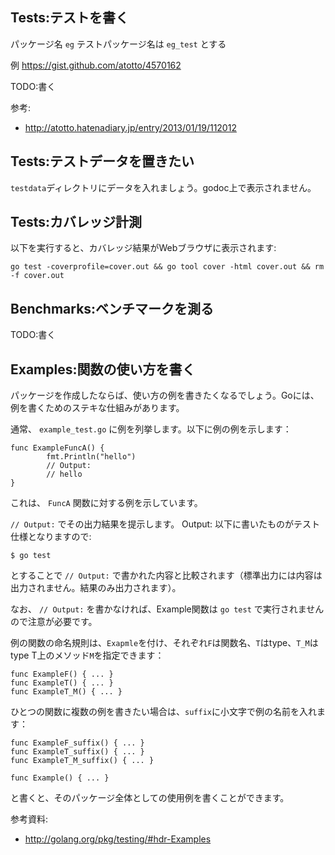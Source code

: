 ## Tests:テストを書く

パッケージ名 `eg`
テストパッケージ名は `eg_test` とする

例 https://gist.github.com/atotto/4570162

TODO:書く

参考:

* http://atotto.hatenadiary.jp/entry/2013/01/19/112012

## Tests:テストデータを置きたい

`testdata`ディレクトリにデータを入れましょう。godoc上で表示されません。

## Tests:カバレッジ計測

以下を実行すると、カバレッジ結果がWebブラウザに表示されます:

    go test -coverprofile=cover.out && go tool cover -html cover.out && rm -f cover.out

## Benchmarks:ベンチマークを測る

TODO:書く

## Examples:関数の使い方を書く

パッケージを作成したならば、使い方の例を書きたくなるでしょう。Goには、例を書くためのステキな仕組みがあります。

通常、 `example_test.go` に例を列挙します。以下に例の例を示します：

```
func ExampleFuncA() {
        fmt.Println("hello")
        // Output:
        // hello
}
```

これは、 `FuncA` 関数に対する例を示しています。

`// Output:` でその出力結果を提示します。
Output: 以下に書いたものがテスト仕様となりますので:

    $ go test

とすることで `// Output:` で書かれた内容と比較されます（標準出力には内容は出力されません。結果のみ出力されます）。

なお、 `// Output:` を書かなければ、Example関数は `go test` で実行されませんので注意が必要です。


例の関数の命名規則は、`Exapmle`を付け、それぞれ`F`は関数名、`T`はtype、`T_M`はtype T上のメソッド`M`を指定できます：

```
func ExampleF() { ... }
func ExampleT() { ... }
func ExampleT_M() { ... }
```

ひとつの関数に複数の例を書きたい場合は、`suffix`に小文字で例の名前を入れます：

```
func ExampleF_suffix() { ... }
func ExampleT_suffix() { ... }
func ExampleT_M_suffix() { ... }
```

```
func Example() { ... }
```

と書くと、そのパッケージ全体としての使用例を書くことができます。


参考資料:

* http://golang.org/pkg/testing/#hdr-Examples



